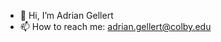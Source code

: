 - 👋 Hi, I’m Adrian Gellert
- 📫 How to reach me: adrian.gellert@colby.edu

<!---
adrian-gell24/adrian-gell24 is a ✨ special ✨ repository because its `README.md` (this file) appears on your GitHub profile.
You can click the Preview link to take a look at your changes.
--->
